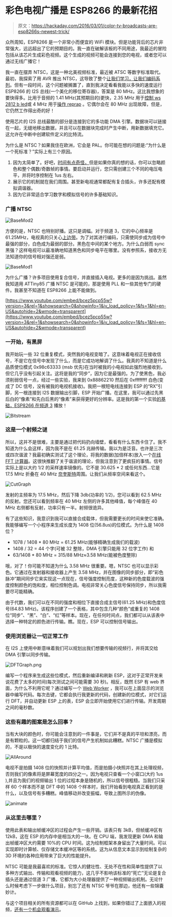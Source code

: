 # 彩色电视广播是 ESP8266 的最新花招

> 原文：<https://hackaday.com/2016/03/01/color-tv-broadcasts-are-esp8266s-newest-trick/>

众所周知，ESP8266 是一个非常小而便宜的 WiFi 模块。但是功能背后的芯片非常强大，远远超出了它的预期目的。我一直在破解该板的不同用途，我最近的冒险包括从该芯片生成彩色视频。这个生成的视频可能会连接到您的电视，或者您可以通过无线广播它！

我一直在摆弄 NTSC，这是一种北美视频标准，最近被 ATSC 等数字标准取代。最初，我探索了用 AVR 推出 NTSC，这导致了整个[让我们学习，让我们编码系列](https://www.youtube.com/watch?v=X24zDXz8Xgc&list=PLDRymMFQl3NmSjec3089UA8nlvXRjUokR)。但有一段时间，这个问题被搁置了，直到我决定看看我能以多快的速度运行 ESP8266 的 I2S 总线(一个美化的移位寄存器)，答案是 80 MHz。这比我想象的要快得多。比用于音频的 1.41 MHz(其预期目的)更快，2.35 MHz 用于[控制 ws 2812 b led](https://www.youtube.com/watch?v=6zqGwxqJQnw)或 4 MHz 用于[操作 reprap](https://github.com/lhartmann/esp8266_reprap) 。它偶尔会在 80 MHz 出现故障，但是，它仍然工作得出奇的好！

使用芯片的 I2S 总线最酷的部分是连接到它的多功能 DMA 引擎。数据块可以链接在一起，无缝地移出数据，并且可以在数据块完成时产生中断，用新数据填充它。这允许在中断中创建软件定义的比特流。

为什么是 NTSC？如果我住在欧洲，它会是 PAL。你可能在想的问题是:“为什么是一个死标准？”实际上有三个原因。

1.  因为太简单了。好吧，[时间有点奇怪，](http://www.kolumbus.fi/pami1/video/pal_ntsc.html)但是如果你真的想的话，你可以忽略颜色和整个偶数/奇数帧的事情。要启动并运行，您只需创建三个不同的电压电平，并将时序控制在 1us 左右。
2.  展示它的机制就在我们周围。甚至新电视通常都配有复合插头，许多还配有模拟调谐器。
3.  因为它非常适合学习数字和模拟信号的许多基础知识。

### 广播 NTSC

![BaseMod2](img/a23b666469966a9aba79fb155f0cb72d.png)

方便的是，NTSC 也特别好播。这只是调幅。对于频道 3，它的中心频率是 61.25MHz，电视真的只关心[上边带](https://en.wikipedia.org/wiki/Single-sideband_modulation)。为了对其进行编码，只需使同步成为信号中最强的部分，白色成为最弱的部分。黑色在中间的某个地方。为什么白弱而 sync 黑强？这样电视可以最准确地知道黑色和同步电平在哪里。没有参照系，接收方无法知道你的信号相对强还是弱。

![BaseMod1](img/d21fe5f0f31dac5fbf296ddfa336eb84.png)

为什么广播？许多项目使用复合信号，并直接插入电视。更多的是因为挑战。虽然我知道用 ATTiny85 广播 NTSC 是可能的，那是使用 PLL 和一些其他专门的硬件。我甚至不知道在 ESP8266 上能不能做到。

 [https://www.youtube.com/embed/bcez5pcp55w?version=3&rel=1&showsearch=0&showinfo=1&iv_load_policy=1&fs=1&hl=en-US&autohide=2&wmode=transparent](https://www.youtube.com/embed/bcez5pcp55w?version=3&rel=1&showsearch=0&showinfo=1&iv_load_policy=1&fs=1&hl=en-US&autohide=2&wmode=transparent)



### 一开始，有黑屏

我开始玩一些 32 位重复模式，突然我的电视变暗了。这意味着电视正在接收信号，不是它在信号中发现了什么，而是它成功地解调了什么。我真的不知道是什么品质使位模式 0x98c63333 (msb 优先)在当时被我的小电视如此强烈地接收到，但它几乎没有引起关注。这将是我的“同步”，因为它是最强的。为了使黑色，我必须削弱信号一点，经过一些实验，我来到 0x88862210 然后在 0xffffffff 白色(变成了 DC 信号，没有被我的电视机接收)。我把一根短电线连接到 ESP 的“RX”引脚，另一根连接到 I2S 数据输出引脚，ESP 开始广播。在这里，我可以通过先黑后白的“像素”和先白后黑的“像素”来获得更好的分辨率。这是我的第一个实验[的基础，ESP8266 在频道 3](http://hackaday.com/2016/01/31/tv-transmitter-uses-esp8266/) 播放！

![Bitstream](img/a417fc228cef42870ea00aaf95393199.png)

### 这是一个射频之谜

所以，这并不是很难，主要是通过把代码扔向墙壁，看看有什么东西卡住了。我不知道为什么会这样，因为我不是在 61.25 兆赫传输。我以为是泛音。也许是三次或四次谐波？我最初确实测试了这个理论，将我的数据(加倍样本)放入一个[在线 FFT 计算器](http://sooeet.com/math/online-fft-calculator.php)。这很快推翻了关于谐波的理论，但我注意到了更疯狂的事情。信号实际上是以大约 1/2 的采样速率镜像的。它不是 30.625 * 2 或任何东西…它是 17.5 MHz 折叠在 40 MHz [奈奎斯特](https://en.wikipedia.org/wiki/Nyquist_frequency)周围。让我们从频率空间来看这个。

![CutGraph](img/33d0fc912cdb4966021e5ae6b7dcf5fc.png)

发射的主频率为 17.5 MHz，然后下降 3db(功率的 1/2)，您可以看到 62.5 MHz 的反射。您还可以看到频率在 40 MHz 左侧的许多其他峰值，每个峰值在 40 MHz 右侧都有反射，功率只有一半。射频很诡异。

有了这些知识，我意识到我可以直接合成载体，但我需要更长的时间来使它准确。我能够编写一个小程序来生成长度为 1408 位(56.8us)的位模式。为什么是 1408 位？

*   1078 / 1408 * 80 MHz = 61.25 MHz(能够精确生成我们的载波)
*   1408 / 32 = 44 个字(可被 32 整除，DMA 引擎只能用 32 位字工作)
    和
*   63/1408 * 80 MHz = 315/88 MHz≈3.58 MHz(能被色度整除)

哦，对了！你可能不知道为什么 3.58 MHz 很重要。嗯，NTSC 也可以显示彩色。它通过在发射器和接收器上产生 3.58 MHz，并在图像的同步部分，即“彩色脉冲”期间同步它来实现这一点现在，信号强度控制亮度，这种新的色度载波的强度控制颜色的饱和度，相位控制色调。电视非常关心色度信号保持同步，所以我需要尽可能精确。

由于代数，我们可以在不同的强度和相位下直接合成主信号(61.25 MHz)和色度信号(64.83 MHz)。该程序创建了一个表格，其中包含几种“颜色”或重复的 1408 位“同步”、“黑”、“白”、“红”等样本。现在，在任何时间点，我们都可以从该表中选择一种特定的颜色进行传输。瞧。现在，ESP 可以控制信号输出。

### 使用浏览器让一切正常工作

在 I2S 上使用中断意味着我们可以规划出我们想要传输的视频行，并将其交给 DMA 引擎以同步传输。

![DFTGraph.png](img/2f1f22ff6600bae96b6a3d6dc7b7ea2c.png)

编写一个程序来生成这些位模式，然后重新编译和刷新 ESP，这对于正常开发来说花费了太多的时间(每次测试之间可能需要 30 秒)。相反，既然 ESP 有 web 界面，为什么不利用它呢？通过编写一个 [Web Worker](http://www.w3schools.com/html/html5_webworkers.asp) ，我可以在上面显示的浏览器中编写代码。每次击键，它都会执行我更新的代码，创建新的位模式，对它们运行 DFT，并自动更新 ESP 上的表，ESP 会立即开始使用它们进行传输。开发周期之间的毫秒数。

### 这些有趣的图案是怎么回事？

当有大块的颜色时，你可能会注意到的一件事是，它们并不是真的平坦和漂亮，而是有颗粒的。这一切都归结于我们的信号产生机制如此糟糕。NTSC 广播是模拟的，不是以极快的速度变化的 1 比特。

![AllAround](img/2a5a10d7ed926b936415a79bd9d8a05a.png)

电视不是拍摄 1408 位的快照并计算平均值，而是拍摄小快照并在其上处理视频，否则我们的像素将是屏幕宽度的四分之一。因为电视只查看一个小窗口(大约 1us ),并且为我们的视频输出 1 位的过程本身是随机的，所以信号很粗糙。当我们只采样 60 个样本而不是 DFT 中的 1408 个样本时，我们开始看到电视真正看到的是什么，以及信号有多糟糕。峰值移动并改变振幅，导致上图所示的伪像。

![animate](img/e722541c32ae3d6b06bef03dfd502934.png)

### 从这里去哪里？

使用此表和输出帧缓冲区的过程会产生一些开销。该表只有 3kB，但帧缓冲区有 12kB，这在 ESP 的内存中是相当大的一块。在 CPU 端，我发现更新 DMA 和输出帧缓冲区大约需要 10%的 CPU 时间。这为绘制框架本身留出了大量时间。可以实现即时计算帧、仅存储文本缓冲区等的系统。这为从信息文本显示到绘制复杂的 3D 环境的各种应用带来了巨大的性能提升。

NTSC 可能是我最喜欢的标准。它惊人的健壮性、无处不在性和简单性提供了以多种方式输出、传输和观看视频的能力，这几乎不影响该标准的“死亡”无论是复合插头还是通过信道 3 广播，它都为大小处理器提供了一种视频输出机制。无论什么时候考虑下一步做什么项目，别忘了还有 NTSC 爷爷在那边，他还有一些锦囊妙计。

与这个项目相关的所有资源都可以在 GitHub 上找到，如果你错过了上面嵌入的视频，[还有一个机会观看演示](https://www.youtube.com/watch?v=bcez5pcp55w)。